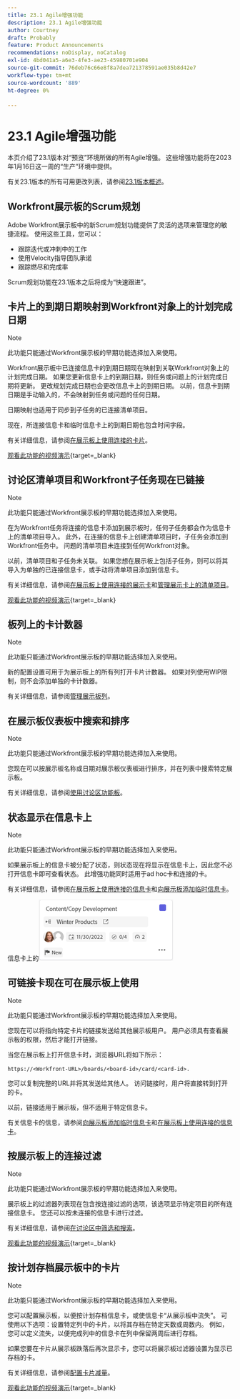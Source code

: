 ```yaml
---
title: 23.1 Agile增强功能
description: 23.1 Agile增强功能
author: Courtney
draft: Probably
feature: Product Announcements
recommendations: noDisplay, noCatalog
exl-id: 4bd041a5-a6e3-4fe3-ae23-45980701e904
source-git-commit: 76deb76c66e8f8a7dea721378591ae035b8d42e7
workflow-type: tm+mt
source-wordcount: '889'
ht-degree: 0%

---
```


# 23.1 Agile增强功能

本页介绍了23.1版本对“预览”环境所做的所有Agile增强。 这些增强功能将在2023年1月16日这一周的“生产”环境中提供。

有关23.1版本的所有可用更改列表，请参阅[23.1版本概述](/help/quicksilver/product-announcements/product-releases/23.1-release-activity/23-1-release-overview.md)。

## Workfront展示板的Scrum规划

Adobe Workfront展示板中的新Scrum规划功能提供了灵活的选项来管理您的敏捷流程。 使用这些工具，您可以：

* 跟踪迭代或冲刺中的工作
* 使用Velocity指导团队承诺
* 跟踪燃尽和完成率

Scrum规划功能在23.1版本之后将成为“快速跟进”。

## 卡片上的到期日期映射到Workfront对象上的计划完成日期

>[!NOTE]
>
>此功能只能通过Workfront展示板的早期功能选择加入来使用。

Workfront展示板中已连接信息卡的到期日期现在映射到关联Workfront对象上的计划完成日期。 如果您更新信息卡上的到期日期，则任务或问题上的计划完成日期将更新。 更改规划完成日期也会更改信息卡上的到期日期。 以前，信息卡到期日期是手动输入的，不会映射到任务或问题的任何日期。

日期映射也适用于同步到子任务的已连接清单项目。

现在，所连接信息卡和临时信息卡上的到期日期也包含时间字段。

有关详细信息，请参阅[在展示板上使用连接的卡片](/help/quicksilver/agile/get-started-with-boards/connected-cards.md)。

[观看此功能的视频演示](https://video.tv.adobe.com/v/3411952/){target=_blank}

## 讨论区清单项目和Workfront子任务现在已链接

>[!NOTE]
>
>此功能只能通过Workfront展示板的早期功能选择加入来使用。

在为Workfront任务将连接的信息卡添加到展示板时，任何子任务都会作为信息卡上的清单项目导入。 此外，在连接的信息卡上创建清单项目时，子任务会添加到Workfront任务中。 问题的清单项目未连接到任何Workfront对象。

以前，清单项目和子任务未关联。 如果您想在展示板上包括子任务，则可以将其导入为单独的已连接信息卡，或手动将清单项目添加到信息卡。

有关详细信息，请参阅[在展示板上使用连接的展示卡](/help/quicksilver/agile/get-started-with-boards/connected-cards.md)和[管理展示卡上的清单项目](/help/quicksilver/agile/get-started-with-boards/manage-checklist-items.md)。

[观看此功能的视频演示](https://video.tv.adobe.com/v/3411951/){target=_blank}

## 板列上的卡计数器

>[!NOTE]
>
>此功能只能通过Workfront展示板的早期功能选择加入来使用。

新的配置设置可用于为展示板上的所有列打开卡片计数器。 如果对列使用WIP限制，则不会添加单独的卡计数器。

有关详细信息，请参阅[管理展示板列](/help/quicksilver/agile/get-started-with-boards/manage-board-columns.md)。

## 在展示板仪表板中搜索和排序

>[!NOTE]
>
>此功能只能通过Workfront展示板的早期功能选择加入来使用。

您现在可以按展示板名称或日期对展示板仪表板进行排序，并在列表中搜索特定展示板。

有关详细信息，请参阅[使用讨论区功能板](/help/quicksilver/agile/get-started-with-boards/use-boards-page.md)。

## 状态显示在信息卡上

>[!NOTE]
>
>此功能只能通过Workfront展示板的早期功能选择加入来使用。

如果展示板上的信息卡被分配了状态，则状态现在将显示在信息卡上，因此您不必打开信息卡即可查看状态。 此增强功能同时适用于ad hoc卡和连接的卡。

有关详细信息，请参阅[在展示板上使用连接的信息卡](/help/quicksilver/agile/get-started-with-boards/connected-cards.md)和[向展示板添加临时信息卡](/help/quicksilver/agile/get-started-with-boards/add-card-to-board.md)。

信息卡上的![状态](/help/quicksilver/product-announcements/product-releases/assets/boards-connected-card-details-110922.png)

## 可链接卡现在可在展示板上使用

>[!NOTE]
>
>此功能只能通过Workfront展示板的早期功能选择加入来使用。

您现在可以将指向特定卡片的链接发送给其他展示板用户。 用户必须具有查看展示板的权限，然后才能打开链接。

当您在展示板上打开信息卡时，浏览器URL将如下所示：

```
https://<Workfront-URL>/boards/<board-id>/card/<card-id>. 
```

您可以复制完整的URL并将其发送给其他人。 访问链接时，用户将直接转到打开的卡。

以前，链接适用于展示板，但不适用于特定信息卡。

有关信息卡的信息，请参阅[向展示板添加临时信息卡](/help/quicksilver/agile/get-started-with-boards/add-card-to-board.md)和[在展示板上使用连接的信息卡](/help/quicksilver/agile/get-started-with-boards/connected-cards.md)。

## 按展示板上的连接过滤

>[!NOTE]
>
>此功能只能通过Workfront展示板的早期功能选择加入来使用。

展示板上的过滤器列表现在包含按连接过滤的选项，该选项显示特定项目的所有连接信息卡。 您还可以按未连接的信息卡进行过滤。

有关详细信息，请参阅[在讨论区中筛选和搜索](/help/quicksilver/agile/get-started-with-boards/filter-search-in-board.md)。

[观看此功能的视频演示](https://video.tv.adobe.com/v/3412381/){target=_blank}

## 按计划存档展示板中的卡片

>[!NOTE]
>
>此功能只能通过Workfront展示板的早期功能选择加入来使用。

您可以配置展示板，以便按计划存档信息卡，或使信息卡“从展示板中流失”。 可使用以下选项：设置特定列中的卡片，以将其存档在特定天数或周数内。 例如，您可以定义流失，以便完成列中的信息卡在列中保留两周后进行存档。

如果您要在卡片从展示板跌落后再次显示卡，您可以将展示板过滤器设置为显示已存档的卡。

有关详细信息，请参阅[配置卡片减量](/help/quicksilver/agile/use-boards-agile-planning-tools/configure-card-falloff.md)。

[观看此功能的视频演示](https://video.tv.adobe.com/v/3412323/){target=_blank}
